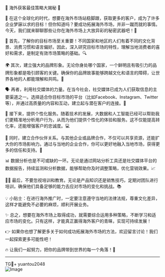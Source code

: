 🎉 海外获客最佳策略大揭秘 🎉

🚀 在这个全球化的时代，想要在海外市场站稳脚跟，获取更多的客户，成为了许多企业梦寐以求的目标！但你知道吗？要成功拓展海外市场，并非一蹴而就的事情。今天，我们就来聊聊那些让你在海外市场上大放异彩的秘密武器吧！🎯

🌈 首先，了解你的目标市场至关重要！不同国家和地区的人们有着不同的文化背景、消费习惯和语言偏好。因此，深入研究目标市场的特性，理解当地消费者的喜好和需求，是制定有效市场策略的基础。🔍

🌍 其次，建立强大的品牌形象。无论你身处哪个国家，一个鲜明且有吸引力的品牌形象都是吸引顾客的关键。确保你的品牌故事能够跨越文化和语言的障碍，让世界各地的人都能理解和共鸣。🎨

🗣️ 再者，利用社交媒体的力量。在当今社会，社交媒体已成为人们获取信息的主要渠道之一。选择适合你目标市场的平台（比如Facebook、Instagram、Twitter等），并通过高质量的内容和互动，建立起与潜在客户的连接。📱

🎁 接下来，提供个性化服务。随着技术的发展，大数据和人工智能已经可以帮助我们更精准地分析用户行为，从而为他们提供个性化的体验和服务。这不仅能提高转化率，还能增强客户的忠诚度。💻

🤝 同时，建立合作伙伴关系。与其他企业或品牌合作，不仅可以共享资源，还能扩大你的市场影响力。通过与当地的企业合作，你可以更好地融入当地市场，获得更多的信任和支持。💼

📊 数据分析也是不可或缺的一环。无论是通过网站分析工具还是社交媒体平台的数据报告，持续监测和分析数据，能够帮助你及时调整策略，优化营销效果。📈

👩‍🏫 最后，不要忽视培训和教育。无论是产品知识还是销售技巧，定期对团队进行培训，确保他们具备足够的能力去应对市场的变化和挑战。📚

💡 小贴士：在进行海外推广时，一定要注意遵守当地的法律法规，尊重文化差异，这样才能避免不必要的麻烦，顺利开展业务。

✨ 总之，想要在海外市场上取得成功，就需要综合运用多种策略，不断学习和适应市场的变化。只有这样，才能真正赢得海外客户的青睐，实现可持续发展！

👉 如果你也想了解更多关于如何成功拓展海外市场的方法，欢迎留言讨论！我们一起探索更多可能性吧！

🔥 让我们一起努力，把你的品牌带到世界的每一个角落！🚀

---

TG💪+ yuantou2048  
![Image](https://github.com/user-attachments/assets/42a5a4a5-fea9-4a1d-8aa0-73e57e430cca)